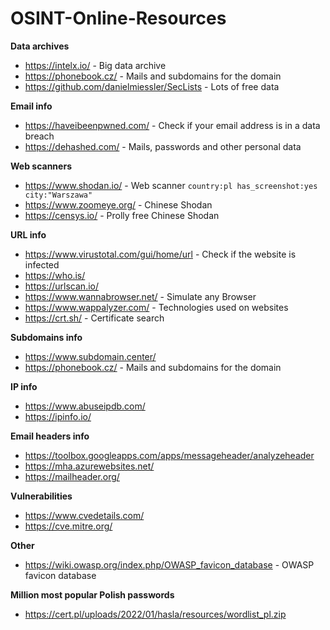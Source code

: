 # OSINT-Online-Resources
<strong>Data archives</strong>
- https://intelx.io/ - Big data archive
- https://phonebook.cz/ - Mails and subdomains for the domain
- https://github.com/danielmiessler/SecLists - Lots of free data

<strong>Email info</strong>
- https://haveibeenpwned.com/ - Check if your email address is in a data breach
- https://dehashed.com/ - Mails, passwords and other personal data

<strong>Web scanners</strong>
- https://www.shodan.io/ - Web scanner <code>country:pl has_screenshot:yes city:"Warszawa"</code>
- https://www.zoomeye.org/ - Chinese Shodan
- https://censys.io/ - Prolly free Chinese Shodan

<strong>URL info</strong>
- https://www.virustotal.com/gui/home/url - Check if the website is infected
- https://who.is/
- https://urlscan.io/
- https://www.wannabrowser.net/ - Simulate any Browser
- https://www.wappalyzer.com/ - Technologies used on websites
- https://crt.sh/ - Certificate search

<strong>Subdomains info</strong>
- https://www.subdomain.center/
- https://phonebook.cz/ - Mails and subdomains for the domain

<strong>IP info</strong>
- https://www.abuseipdb.com/
- https://ipinfo.io/

<strong>Email headers info</strong>
- https://toolbox.googleapps.com/apps/messageheader/analyzeheader
- https://mha.azurewebsites.net/
- https://mailheader.org/

<strong>Vulnerabilities</strong>
- https://www.cvedetails.com/
- https://cve.mitre.org/

<strong>Other</strong>
- https://wiki.owasp.org/index.php/OWASP_favicon_database - OWASP favicon database

<strong>Million most popular Polish passwords</strong>
- https://cert.pl/uploads/2022/01/hasla/resources/wordlist_pl.zip
